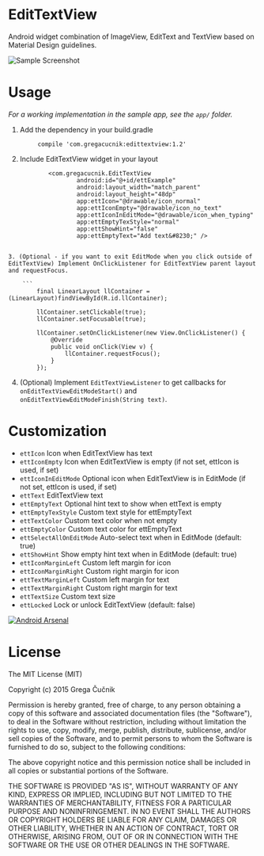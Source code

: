 # EditTextView
Android widget combination of ImageView, EditText and TextView based on Material Design guidelines.

![Sample Screenshot](https://raw.githubusercontent.com/gregacucnik/EditTextView/master/edittextview.gif)

# Usage
*For a working implementation in the sample app, see the `app/` folder.*

1. Add the dependency in your build.gradle

            compile 'com.gregacucnik:edittextview:1.2'
            
2. Include EditTextView widget in your layout
    
    ```
            <com.gregacucnik.EditTextView
                    android:id="@+id/ettExample"
                    android:layout_width="match_parent"
                    android:layout_height="48dp"
                    app:ettIcon="@drawable/icon_normal"
                    app:ettIconEmpty="@drawable/icon_no_text"
                    app:ettIconInEditMode="@drawable/icon_when_typing"
                    app:ettEmptyTexStyle="normal"
                    app:ettShowHint="false"
                    app:ettEmptyText="Add text&#8230;" />
```

3. (Optional - if you want to exit EditMode when you click outside of EditTextView) Implement OnClickListener for EditTextView parent layout and requestFocus.

    ```
        final LinearLayout llContainer = (LinearLayout)findViewById(R.id.llContainer);
        
        llContainer.setClickable(true);
        llContainer.setFocusable(true);

        llContainer.setOnClickListener(new View.OnClickListener() {
            @Override
            public void onClick(View v) {
                llContainer.requestFocus();
            }
        });
```

4. (Optional) Implement `EditTextViewListener` to get callbacks for `onEditTextViewEditModeStart()` and `onEditTextViewEditModeFinish(String text)`.


# Customization

 * `ettIcon` Icon when EditTextView has text
 * `ettIconEmpty` Icon when EditTextView is empty (if not set, ettIcon is used, if set)
 * `ettIconInEditMode` Optional icon when EditTextView is in EditMode (if not set, ettIcon is used, if set)
 * `ettText` EditTextView text
 * `ettEmptyText` Optional hint text to show when ettText is empty
 * `ettEmptyTexStyle` Custom text style for ettEmptyText
 * `ettTextColor` Custom text color when not empty
 * `ettEmptyColor` Custom text color for ettEmptyText
 * `ettSelectAllOnEditMode` Auto-select text when in EditMode (default: true)
 * `ettShowHint` Show empty hint text when in EditMode (default: true)
 * `ettIconMarginLeft` Custom left margin for icon
 * `ettIconMarginRight` Custom right margin for icon
 * `ettTextMarginLeft` Custom left margin for text
 * `ettTextMarginRight` Custom right margin for text
 * `ettTextSize` Custom text size
 * `ettLocked` Lock or unlock EditTextView (default: false)

[![Android Arsenal](https://img.shields.io/badge/Android%20Arsenal-EditTextView-brightgreen.svg?style=flat)](http://android-arsenal.com/details/1/2889)

License
=======
The MIT License (MIT)

Copyright (c) 2015 Grega Čučnik

Permission is hereby granted, free of charge, to any person obtaining a copy
of this software and associated documentation files (the "Software"), to deal
in the Software without restriction, including without limitation the rights
to use, copy, modify, merge, publish, distribute, sublicense, and/or sell
copies of the Software, and to permit persons to whom the Software is
furnished to do so, subject to the following conditions:

The above copyright notice and this permission notice shall be included in all
copies or substantial portions of the Software.

THE SOFTWARE IS PROVIDED "AS IS", WITHOUT WARRANTY OF ANY KIND, EXPRESS OR
IMPLIED, INCLUDING BUT NOT LIMITED TO THE WARRANTIES OF MERCHANTABILITY,
FITNESS FOR A PARTICULAR PURPOSE AND NONINFRINGEMENT. IN NO EVENT SHALL THE
AUTHORS OR COPYRIGHT HOLDERS BE LIABLE FOR ANY CLAIM, DAMAGES OR OTHER
LIABILITY, WHETHER IN AN ACTION OF CONTRACT, TORT OR OTHERWISE, ARISING FROM,
OUT OF OR IN CONNECTION WITH THE SOFTWARE OR THE USE OR OTHER DEALINGS IN THE
SOFTWARE.
